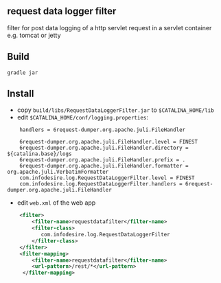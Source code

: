 ## request data logger filter

filter for post data logging of a http servlet request in a servlet container e.g. tomcat or jetty 

## Build

	gradle jar

## Install

 - copy ``build/libs/RequestDataLoggerFilter.jar`` to ``$CATALINA_HOME/lib``
 - edit ``$CATALINA_HOME/conf/logging.properties``:
```
	handlers = 6request-dumper.org.apache.juli.FileHandler
	 
 	6request-dumper.org.apache.juli.FileHandler.level = FINEST 
 	6request-dumper.org.apache.juli.FileHandler.directory = ${catalina.base}/logs
 	6request-dumper.org.apache.juli.FileHandler.prefix = .
 	6request-dumper.org.apache.juli.FileHandler.formatter = org.apache.juli.VerbatimFormatter
 	com.infodesire.log.RequestDataLoggerFilter.level = FINEST
 	com.infodesire.log.RequestDataLoggerFilter.handlers = 6request-dumper.org.apache.juli.FileHandler
```
 - edit ``web.xml`` of the web app
```xml
	<filter>
	    <filter-name>requestdatafilter</filter-name>
	    <filter-class>
	       com.infodesire.log.RequestDataLoggerFilter 
	    </filter-class>
 	</filter>
 	<filter-mapping>
	    <filter-name>requestdatafilter</filter-name>
    	<url-pattern>/rest/*</url-pattern>
	 </filter-mapping>
 ```
 
